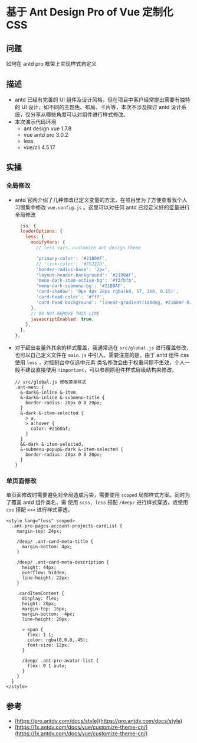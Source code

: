 # 基于 Ant Design Pro of Vue 定制化 CSS

## 问题

如何在 antd pro 框架上实现样式自定义

## 描述

- antd 已经有完善的 UI 组件及设计风格，但在项目中客户经常提出需要有独特的 UI 设计，如不同的主题色、布局、卡片等，本次不涉及探讨 antd 设计系统，仅分享从哪些角度可以对组件进行样式修改。
- 本次演示代码环境
  - ant design vue 1.7.8
  - vue antd pro 3.0.2
  - less
  - vue/cli 4.5.17

## 实操

### 全局修改

- antd 官网介绍了几种修改已定义变量的方法，在项目里为了方便查看我个人习惯集中修改 `vue.config.js` 。这里可以对任何 antd 已经定义好的[变量](https://github.com/vueComponent/ant-design-vue/blob/master/components/style/themes/default.less)进行全局修改

  ```js
    css: {
    loaderOptions: {
      less: {
        modifyVars: {
          // less vars，customize ant design theme

          'primary-color': '#21B0AF',
          // 'link-color': '#F5222D',
          'border-radius-base': '2px',
          'layout-header-background': '#21B0AF',
          'menu-dark-item-active-bg': '#f3fbfb',
          'menu-dark-submenu-bg': '#21B0AF',
          'card-shadow': '0px 4px 28px rgba(68, 57, 168, 0.15)',
          'card-head-color': '#fff',
          'card-head-background': 'linear-gradient(180deg, #21B0AF 8.33%, #26D3D2 100%)',
        },
        // DO NOT REMOVE THIS LINE
        javascriptEnabled: true,
      },
    },
  },
  ```

- 对于超出变量外其余的样式覆盖，我通常选在 `src/global.js` 进行覆盖修改，也可以自己定义文件在 `main.js` 中引入。需要注意的是，由于 antd 组件 css 使用 `less` ，对控制台中仅选中元素 类名修改会由于权重问题不生效，个人一般不建议直接使用 `!important`，可以参照原组件样式层级结构来修改。
  ```less
  // src/global.js 修改菜单样式
  .ant-menu {
    &-dark&-inline &-item,
    &-dark&-inline &-submenu-title {
      border-radius: 20px 0 0 20px;
    }
    &-dark &-item-selected {
      > a,
      > a:hover {
        color: #21b0af;
      }
    }
    &&-dark &-item-selected,
    &-submenu-popup&-dark &-item-selected {
      border-radius: 20px 0 0 20px;
    }
  }
  ```

### 单页面修改

单页面修改时需要避免对全局造成污染，需要使用 `scoped` 局部样式方案。同时为了覆盖 antd 组件类名，需 使用 `scss, less` 搭配 `/deep/` 进行样式穿透，或使用 `css` 搭配 `<<<` 进行样式穿透。

```less
<style lang="less" scoped>
  .ant-pro-pages-account-projects-cardList {
    margin-top: 24px;

    /deep/ .ant-card-meta-title {
      margin-bottom: 4px;
    }

    /deep/ .ant-card-meta-description {
      height: 44px;
      overflow: hidden;
      line-height: 22px;
    }

    .cardItemContent {
      display: flex;
      height: 20px;
      margin-top: 16px;
      margin-bottom: -4px;
      line-height: 20px;

      > span {
        flex: 1 1;
        color: rgba(0,0,0,.45);
        font-size: 12px;
      }

      /deep/ .ant-pro-avatar-list {
        flex: 0 1 auto;
      }
    }
  }
</style>
```

## 参考

- [https://pro.antdv.com/docs/style](https://pro.antdv.com/docs/style)
- [https://1x.antdv.com/docs/vue/customize-theme-cn/](https://1x.antdv.com/docs/vue/customize-theme-cn/)
